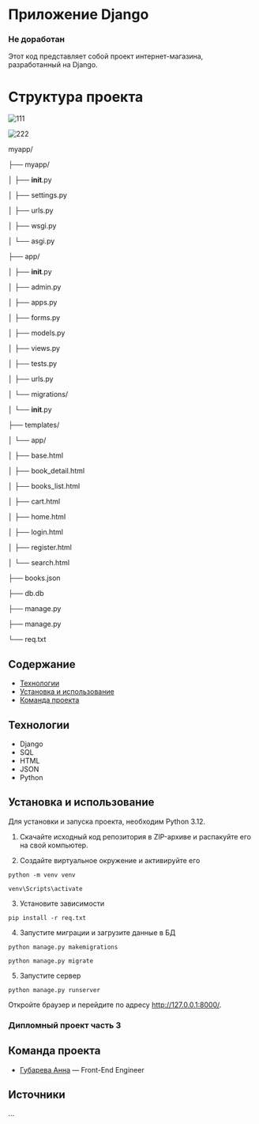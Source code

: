 
# Приложение Django

### Не доработан

Этот код представляет собой проект интернет-магазина, разработанный на Django.

# Структура проекта


![111](https://github.com/user-attachments/assets/0760d9e9-5a94-4b41-bca8-217f2f1c80fc)

![222](https://github.com/user-attachments/assets/d2d5e616-99a7-432f-99dc-d072ee433da2)


myapp/

├── myapp/

│   ├── __init__.py

│   ├── settings.py

│   ├── urls.py

│   ├── wsgi.py

│   └── asgi.py

├── app/

│   ├── __init__.py

│   ├── admin.py

│   ├── apps.py

│   ├── forms.py

│   ├── models.py

│   ├── views.py

│   ├── tests.py

│   ├── urls.py

│   └── migrations/

│       └── __init__.py

├── templates/

│   └── app/

│       ├── base.html

│       ├── book_detail.html

│       ├── books_list.html

│       ├── cart.html

│       ├── home.html

│       ├── login.html

│       ├── register.html

│       └── search.html

├── books.json

├── db.db

├── manage.py

├── manage.py

└── req.txt


## Содержание
- [Технологии](#технологии)
- [Установка и использование]()
- [Команда проекта](#команда-проекта)

## Технологии
- Django
- SQL
- HTML
- JSON
- Python

## Установка и использование

Для установки и запуска проекта, необходим Python 3.12.

1. Скачайте исходный код репозитория в ZIP-архиве и распакуйте его на свой компьютер.

2. Создайте виртуальное окружение и активируйте его
```
python -m venv venv

venv\Scripts\activate
```
3. Установите зависимости
```
pip install -r req.txt
```
4. Запустите миграции и загрузите данные в БД
```
python manage.py makemigrations 

python manage.py migrate
```
5. Запустите сервер
```
python manage.py runserver
```
Откройте браузер и перейдите по адресу http://127.0.0.1:8000/.


### Дипломный проект часть 3


## Команда проекта

- [Губарева Анна](https://github.com/nyzlo4ka) — Front-End Engineer

## Источники
... 
